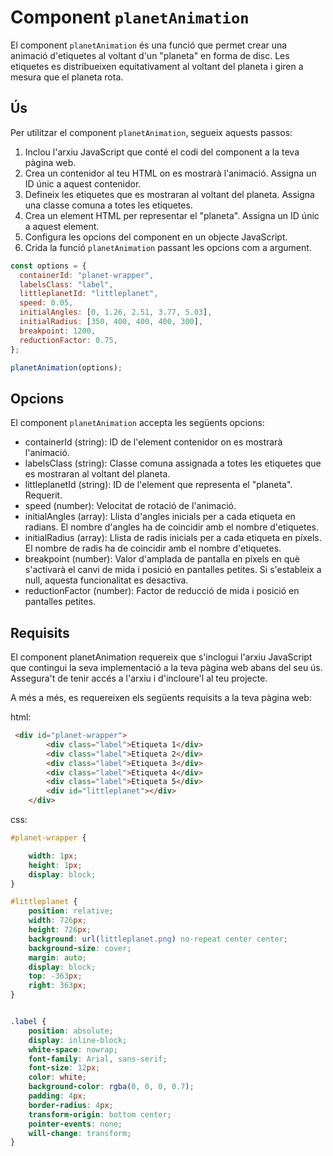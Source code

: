 # Component `planetAnimation`

El component `planetAnimation` és una funció que permet crear una animació d'etiquetes al voltant d'un "planeta" en forma de disc. Les etiquetes es distribueixen equitativament al voltant del planeta i giren a mesura que el planeta rota.

## Ús

Per utilitzar el component `planetAnimation`, segueix aquests passos:

1. Inclou l'arxiu JavaScript que conté el codi del component a la teva pàgina web.
2. Crea un contenidor al teu HTML on es mostrarà l'animació. Assigna un ID únic a aquest contenidor.
3. Defineix les etiquetes que es mostraran al voltant del planeta. Assigna una classe comuna a totes les etiquetes.
4. Crea un element HTML per representar el "planeta". Assigna un ID únic a aquest element.
5. Configura les opcions del component en un objecte JavaScript.
6. Crida la funció `planetAnimation` passant les opcions com a argument.

```javascript
const options = {
  containerId: "planet-wrapper",
  labelsClass: "label",
  littleplanetId: "littleplanet",
  speed: 0.05,
  initialAngles: [0, 1.26, 2.51, 3.77, 5.03],
  initialRadius: [350, 400, 400, 400, 300],
  breakpoint: 1200,
  reductionFactor: 0.75,
};

planetAnimation(options);
```
## Opcions
El component `planetAnimation` accepta les següents opcions:

* containerId (string): ID de l'element contenidor on es mostrarà l'animació. 
* labelsClass (string): Classe comuna assignada a totes les etiquetes que es mostraran al voltant del planeta. 
* littleplanetId (string): ID de l'element que representa el "planeta". Requerit.
* speed (number): Velocitat de rotació de l'animació. 
* initialAngles (array): Llista d'angles inicials per a cada etiqueta en radians. El nombre d'angles ha de coincidir amb el nombre d'etiquetes. 
* initialRadius (array): Llista de radis inicials per a cada etiqueta en píxels. El nombre de radis ha de coincidir amb el nombre d'etiquetes. 
* breakpoint (number): Valor d'amplada de pantalla en píxels en què s'activarà el canvi de mida i posició en pantalles petites. Si s'estableix a null, aquesta funcionalitat es desactiva. 
* reductionFactor (number): Factor de reducció de mida i posició en pantalles petites. 

## Requisits


El component planetAnimation requereix que s'inclogui l'arxiu JavaScript que contingui la seva implementació a la teva pàgina web abans del seu ús. Assegura't de tenir accés a l'arxiu i d'incloure'l al teu projecte.

A més a més, es requereixen els següents requisits a la teva pàgina web:

html:
```html
 <div id="planet-wrapper">
        <div class="label">Etiqueta 1</div>
        <div class="label">Etiqueta 2</div>
        <div class="label">Etiqueta 3</div>
        <div class="label">Etiqueta 4</div>
        <div class="label">Etiqueta 5</div>
        <div id="littleplanet"></div>
    </div>
```
css:
```css
#planet-wrapper {

    width: 1px;
    height: 1px;
    display: block;
}

#littleplanet {
    position: relative;
    width: 726px;
    height: 726px;
    background: url(littleplanet.png) no-repeat center center;
    background-size: cover;
    margin: auto;
    display: block;
    top: -363px;
    right: 363px;
}


.label {
    position: absolute;
    display: inline-block;
    white-space: nowrap;
    font-family: Arial, sans-serif;
    font-size: 12px;
    color: white;
    background-color: rgba(0, 0, 0, 0.7);
    padding: 4px;
    border-radius: 4px;
    transform-origin: bottom center;
    pointer-events: none;
    will-change: transform;
}
```